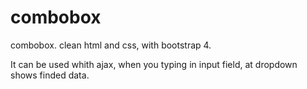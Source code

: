 # combobox
combobox. clean html and css, with bootstrap 4.

It can be used whith ajax, when you typing in input field, at dropdown shows finded data.
